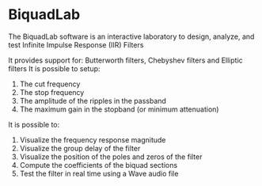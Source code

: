 # BiquadLab
The BiquadLab software is an interactive laboratory to design, analyze, and test 
Infinite Impulse Response (IIR) Filters

It provides support for: Butterworth filters, Chebyshev filters and Elliptic filters
It is possible to setup:
 1. The cut frequency
 2. The stop frequency
 3. The amplitude of the ripples in the passband
 4. The maximum gain in the stopband (or minimum attenuation)
 
 
 It is possible to:
  1. Visualize the frequency response magnitude
  2. Visualize the group delay of the filter
  3. Visualize the position of the poles and zeros of the filter
  4. Compute the coefficients of the biquad sections
  5. Test the filter in real time using a Wave audio file

